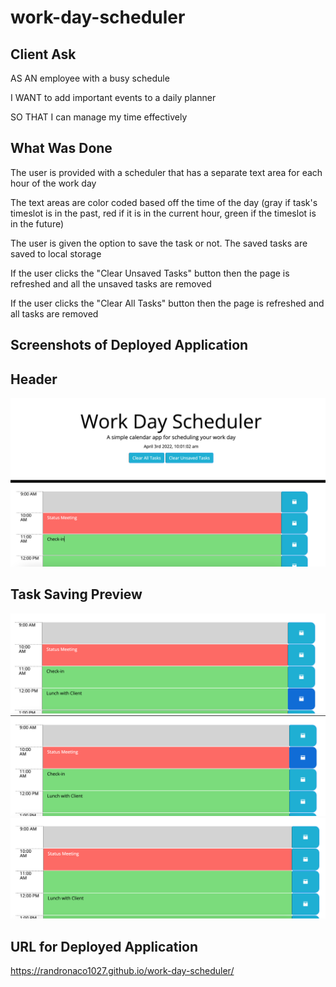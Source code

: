 # work-day-scheduler

## Client Ask 

AS AN employee with a busy schedule

I WANT to add important events to a daily planner

SO THAT I can manage my time effectively

## What Was Done

The user is provided with a scheduler that has a separate text area for each hour of the work day

The text areas are color coded based off the time of the day (gray if task's timeslot is in the past, red if it is in the current hour, green if the timeslot is in the future)

The user is given the option to save the task or not. The saved tasks are saved to local storage

If the user clicks the "Clear Unsaved Tasks" button then the page is refreshed and all the unsaved tasks are removed

If the user clicks the "Clear All Tasks" button then the page is refreshed and all tasks are removed

## Screenshots of Deployed Application

## Header
![overview of entire application](./assets/images/overview.png)

## Task Saving Preview
![saving first task](./assets/images/saved-task1.png)
![saving second task](./assets/images/saved-task2.png)
![screen after unsaved tasks are cleared](./assets/images/clear-unsaved.png)

## URL for Deployed Application

https://randronaco1027.github.io/work-day-scheduler/ 